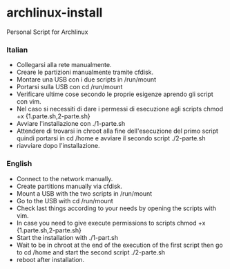 # archlinux-install
Personal Script for Archlinux  

### Italian
- Collegarsi alla rete manualmente.
- Creare le partizioni manualmente tramite cfdisk.
- Montare una USB con i due scripts in /run/mount
- Portarsi sulla USB con cd /run/mount
- Verificare ultime cose secondo le proprie esigenze aprendo gli script con vim.
- Nel caso si necessiti di dare i permessi di esecuzione agli scripts chmod +x {1.parte.sh,2-parte.sh}
- Avviare l'installazione con ./1-parte.sh
- Attendere di trovarsi in chroot alla fine dell'esecuzione del primo script quindi portarsi in cd /home e avviare il secondo script ./2-parte.sh
- riavviare dopo l'installazione.

### English
- Connect to the network manually.
- Create partitions manually via cfdisk.
- Mount a USB with the two scripts in /run/mount
- Go to the USB with cd /run/mount
- Check last things according to your needs by opening the scripts with vim.
- In case you need to give execute permissions to scripts chmod +x {1.parte.sh,2-parte.sh}
- Start the installation with ./1-part.sh
- Wait to be in chroot at the end of the execution of the first script then go to cd /home and start the second script ./2-parte.sh
- reboot after installation.
